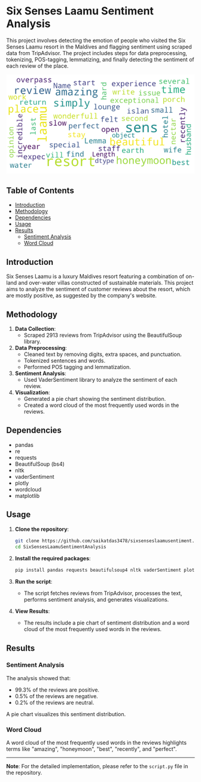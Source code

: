 # Six Senses Laamu Sentiment Analysis

This project involves detecting the emotion of people who visited the Six Senses Laamu resort in the Maldives and flagging sentiment using scraped data from TripAdvisor. The project includes steps for data preprocessing, tokenizing, POS-tagging, lemmatizing, and finally detecting the sentiment of each review of the place. 

![Image](https://github.com/saikatdas3478/sixsenseslaamusentiment/blob/main/Screenshot%202024-07-02%20230521.png)

## Table of Contents

- [Introduction](#introduction)
- [Methodology](#methodology)
- [Dependencies](#dependencies)
- [Usage](#usage)
- [Results](#results)
  - [Sentiment Analysis](#sentiment-analysis)
  - [Word Cloud](#word-cloud)

## Introduction

Six Senses Laamu is a luxury Maldives resort featuring a combination of on-land and over-water villas constructed of sustainable materials. This project aims to analyze the sentiment of customer reviews about the resort, which are mostly positive, as suggested by the company's website.

## Methodology

1. **Data Collection**: 
    - Scraped 2913 reviews from TripAdvisor using the BeautifulSoup library.
2. **Data Preprocessing**:
    - Cleaned text by removing digits, extra spaces, and punctuation.
    - Tokenized sentences and words.
    - Performed POS tagging and lemmatization.
3. **Sentiment Analysis**:
    - Used VaderSentiment library to analyze the sentiment of each review.
4. **Visualization**:
    - Generated a pie chart showing the sentiment distribution.
    - Created a word cloud of the most frequently used words in the reviews.

## Dependencies

- pandas
- re
- requests
- BeautifulSoup (bs4)
- nltk
- vaderSentiment
- plotly
- wordcloud
- matplotlib

## Usage

1. **Clone the repository**:
    ```sh
    git clone https://github.com/saikatdas3478/sixsenseslaamusentiment.git
    cd SixSensesLaamuSentimentAnalysis
    ```

2. **Install the required packages**:
    ```sh
    pip install pandas requests beautifulsoup4 nltk vaderSentiment plotly wordcloud matplotlib
    ```

3. **Run the script**:
    - The script fetches reviews from TripAdvisor, processes the text, performs sentiment analysis, and generates visualizations.

4. **View Results**:
    - The results include a pie chart of sentiment distribution and a word cloud of the most frequently used words in the reviews.

## Results

### Sentiment Analysis

The analysis showed that:
- 99.3% of the reviews are positive.
- 0.5% of the reviews are negative.
- 0.2% of the reviews are neutral.

A pie chart visualizes this sentiment distribution.

### Word Cloud

A word cloud of the most frequently used words in the reviews highlights terms like "amazing", "honeymoon", "best", "recently", and "perfect".

---

**Note**: For the detailed implementation, please refer to the `script.py` file in the repository.


